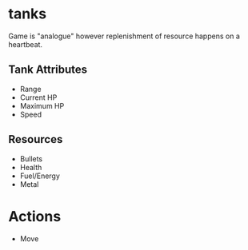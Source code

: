 # tanks

Game is "analogue" however replenishment of resource happens on a heartbeat.

## Tank Attributes
- Range
- Current HP
- Maximum HP
- Speed

## Resources
- Bullets
- Health
- Fuel/Energy
- Metal

# Actions
- Move